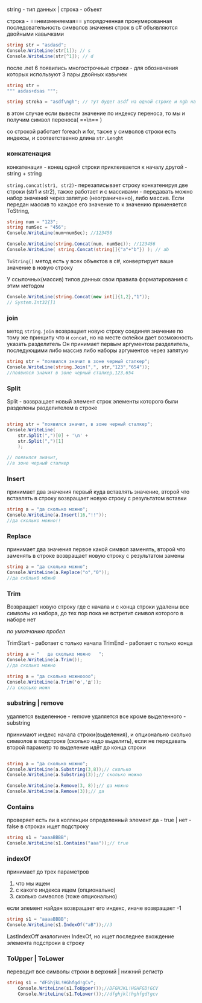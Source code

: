 string - тип данных | строка - объект 

строка - ==неизменяемая== упорядоченная пронумерованная последовательность символов
значения строк в c# объявляются двойными кавычками

```cs
string str = "asdasd";
Console.WriteLine(str[1]); // s
Console.WriteLine(str[^1]); // d

```

после .net 6 появились многострочные строки - для обозначения которых используют 3 пары двойных кавычек
```cs
string str = 
""" asdas+dsas """;

string stroka = "asdf\ngh"; // тут будет asdf на одной строке и ngh на другой
```
в этом случае если вывести значение по индексу переноса, то мы и получим символ переноса( ==\n== )

со строкой работает foreach и for, также у символов строки есть индексы, и соответственно длина `str.Lenght`

### конкатенация

конкатенация - конец одной строки приклеивается к началу другой - string + string

`string.concat(str1, str2)`- перезаписывает строку конкатенируя две строки (str1 и str2), также работает и с массивами - передавать можно набор значений через запятую (неограниченно), либо массив. Если передан массив то каждое его значение то к значению применяется ToString,

```cs
string num = "123";
string numSec = "456";
Console.WriteLine(num+numSec); //123456

Console.WriteLine(string.Сoncat(num, numSec)); //123456
Console.WriteLine( string.Сoncat(string[]{"a"+"b"}) ); // ab
```
 
 `ToString()` метод есть у всех объектов в c#, конвертирует ваше значение в новую строку
 
У ссылочных(массив) типов данных свои правила форматирования с этим методом
```cs
Console.WriteLine(string.Concat(new int[]{1,2},"1"));
// System.Int32[]1

```

###  join

метод `string.join` возвращает новую строку соединяя значение по тому же принципу что и `concat`, но на месте склейки дает возможность указать разделитель
Он принимает первым аргументом разделитель, последующими либо массив либо наборы аргументов через запятую
```cs
string str = "появился значит в зоне черный сталкер";
Console.WriteLine(string.Join(",", str,"123","654"));
//появился значит в зоне черный сталкер,123,654
```


### Split

Split - возвращает новый элемент строк элементы которого были разделены разделителем в строке
```cs

string str = "появился значит, в зоне черный сталкер";
Console.WriteLine(
    str.Split(",")[0] + '\n' +
    str.Split(",")[1]
    );

// появился значит,
//в зоне черный сталкер
```

### Insert

принимает два значения первый куда вставлять значение, второй что вставлять в строку 
возвращает новую строку с результатом вставки
```cs
string a = "да сколько можно";
Console.WriteLine(a.Insert(16,"!!"));
//да сколько можно!!
```

### Replace

принимает два значения первое какой символ заменять, второй что заменять в строке 
возвращает новую строку с результатом замены

```cs
string a = "да сколько можно";
Console.WriteLine(a.Replace("о","0"));
//да ск0льк0 м0жн0
```

### Trim

Возвращает новую строку где с начала и с конца строки удалены все символы из набора, до тех пор пока не встретит символ которого в наборе нет

*по умолчанию пробел*

TrimStart - работает с  только начала
TrimEnd - работает с только конца

```cs
string a = "   да сколько можно   ";
Console.WriteLine(a.Trim());
//да сколько можно

string a = "да сколько можноооо";
Console.WriteLine(a.Trim('о','д'));
//а сколько можн
```

### substring | remove 

 удаляется выделенное - remove
 удаляется все кроме выделенного - substring

принимают индекс начала строки(выделения), и опционально сколько символов в подстроке (сколько надо выделить), если не передавать второй параметр то выделение идёт до конца строки

```cs

string a = "да сколько можно";
Console.WriteLine(a.Substring(3,8));// сколько
Console.WriteLine(a.Substring(3));// сколько можно

Console.WriteLine(a.Remove(3, 8));// да можно
Console.WriteLine(a.Remove(3));// да


```

### Contains

проверяет есть ли в коллекции определенный элемент
да - true | нет - false
в строках ищет подстроку
```cs
string s1 = "aaaaBBBB";
Console.WriteLine(s1.Contains("aaa"));// true
```

### indexOf 

принимает до трех параметров 
1) что мы ищем
2) с какого индекса ищем (опционально)
3) сколько символов (тоже опционально)

если элемент найден возвращает его индекс, иначе возвращает -1
```cs
string s1 = "aaaaBBBB";
Console.WriteLine(s1.IndexOf("aB"));//3
```


LastIndexOff аналогичен IndexOf, но ищет последнее вхождение элемента подcтроки в строку

### ToUpper | ToLower

переводит все символы строки в верхний | нижний регистр

```cs
string s1 = "dFGhjkL!HGhfgd!gCv";
	Console.WriteLine(s1.ToUpper());//DFGHJKL!HGHFGD!GCV
	Console.WriteLine(s1.ToLower());//dfghjkl!hghfgd!gcv
```

